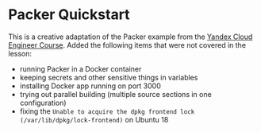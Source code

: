 # Packer Quickstart
This is a creative adaptation of the Packer example from the [Yandex Cloud Engineer Course](https://practicum.yandex.ru/ycloud/). Added the following items that were not covered in the lesson:
- running Packer in a Docker container
- keeping secrets and other sensitive things in variables
- installing Docker app running on port 3000
- trying out parallel building (multiple source sections in one configuration)
- fixing the `Unable to acquire the dpkg frontend lock (/var/lib/dpkg/lock-frontend)` on Ubuntu 18
    